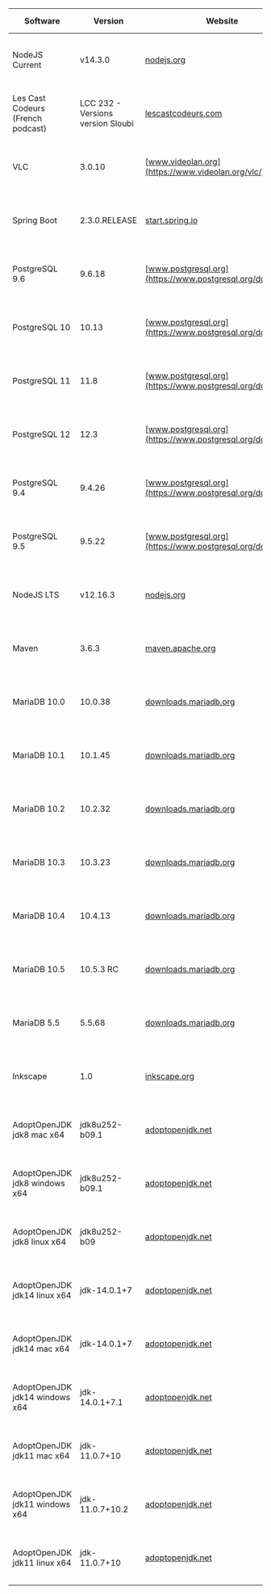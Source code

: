 |Software|Version|Website|Check date|
|---|---|---|---|
|NodeJS Current|v14.3.0|[nodejs.org](https://nodejs.org)|Wed May 20 00:00:39 CEST 2020|
|Les Cast Codeurs (French podcast)|LCC 232 - Versions version Sloubi|[lescastcodeurs.com](https://lescastcodeurs.com)|Mon May 18 13:00:32 CEST 2020|
|VLC|3.0.10|[www.videolan.org](https://www.videolan.org/vlc/)|Fri May 15 21:00:51 CEST 2020|
|Spring Boot|2.3.0.RELEASE|[start.spring.io](https://start.spring.io)|Fri May 15 21:00:49 CEST 2020|
|PostgreSQL 9.6|9.6.18|[www.postgresql.org](https://www.postgresql.org/download/)|Fri May 15 21:00:47 CEST 2020|
|PostgreSQL 10|10.13|[www.postgresql.org](https://www.postgresql.org/download/)|Fri May 15 21:00:46 CEST 2020|
|PostgreSQL 11|11.8|[www.postgresql.org](https://www.postgresql.org/download/)|Fri May 15 21:00:46 CEST 2020|
|PostgreSQL 12|12.3|[www.postgresql.org](https://www.postgresql.org/download/)|Fri May 15 21:00:46 CEST 2020|
|PostgreSQL 9.4|9.4.26|[www.postgresql.org](https://www.postgresql.org/download/)|Fri May 15 21:00:46 CEST 2020|
|PostgreSQL 9.5|9.5.22|[www.postgresql.org](https://www.postgresql.org/download/)|Fri May 15 21:00:46 CEST 2020|
|NodeJS LTS|v12.16.3|[nodejs.org](https://nodejs.org)|Fri May 15 21:00:43 CEST 2020|
|Maven|3.6.3|[maven.apache.org](https://maven.apache.org/download.cgi)|Fri May 15 21:00:42 CEST 2020|
|MariaDB 10.0|10.0.38|[downloads.mariadb.org](https://downloads.mariadb.org)|Fri May 15 21:00:40 CEST 2020|
|MariaDB 10.1|10.1.45|[downloads.mariadb.org](https://downloads.mariadb.org)|Fri May 15 21:00:40 CEST 2020|
|MariaDB 10.2|10.2.32|[downloads.mariadb.org](https://downloads.mariadb.org)|Fri May 15 21:00:40 CEST 2020|
|MariaDB 10.3|10.3.23|[downloads.mariadb.org](https://downloads.mariadb.org)|Fri May 15 21:00:40 CEST 2020|
|MariaDB 10.4|10.4.13|[downloads.mariadb.org](https://downloads.mariadb.org)|Fri May 15 21:00:40 CEST 2020|
|MariaDB 10.5|10.5.3 RC|[downloads.mariadb.org](https://downloads.mariadb.org)|Fri May 15 21:00:40 CEST 2020|
|MariaDB 5.5|5.5.68|[downloads.mariadb.org](https://downloads.mariadb.org)|Fri May 15 21:00:40 CEST 2020|
|Inkscape|1.0|[inkscape.org](https://inkscape.org)|Fri May 15 21:00:37 CEST 2020|
|AdoptOpenJDK jdk8 mac x64|jdk8u252-b09.1|[adoptopenjdk.net](https://adoptopenjdk.net/releases.html?variant=openjdk8&jvmVariant=hotspot)|Fri May 15 21:00:29 CEST 2020|
|AdoptOpenJDK jdk8 windows x64|jdk8u252-b09.1|[adoptopenjdk.net](https://adoptopenjdk.net/releases.html?variant=openjdk8&jvmVariant=hotspot)|Fri May 15 21:00:29 CEST 2020|
|AdoptOpenJDK jdk8 linux x64|jdk8u252-b09|[adoptopenjdk.net](https://adoptopenjdk.net/releases.html?variant=openjdk8&jvmVariant=hotspot)|Fri May 15 21:00:29 CEST 2020|
|AdoptOpenJDK jdk14 linux x64|jdk-14.0.1+7|[adoptopenjdk.net](https://adoptopenjdk.net/releases.html?variant=openjdk14&jvmVariant=hotspot)|Fri May 15 21:00:27 CEST 2020|
|AdoptOpenJDK jdk14 mac x64|jdk-14.0.1+7|[adoptopenjdk.net](https://adoptopenjdk.net/releases.html?variant=openjdk14&jvmVariant=hotspot)|Fri May 15 21:00:27 CEST 2020|
|AdoptOpenJDK jdk14 windows x64|jdk-14.0.1+7.1|[adoptopenjdk.net](https://adoptopenjdk.net/releases.html?variant=openjdk14&jvmVariant=hotspot)|Fri May 15 21:00:27 CEST 2020|
|AdoptOpenJDK jdk11 mac x64|jdk-11.0.7+10|[adoptopenjdk.net](https://adoptopenjdk.net/releases.html?variant=openjdk11&jvmVariant=hotspot)|Fri May 15 21:00:25 CEST 2020|
|AdoptOpenJDK jdk11 windows x64|jdk-11.0.7+10.2|[adoptopenjdk.net](https://adoptopenjdk.net/releases.html?variant=openjdk11&jvmVariant=hotspot)|Fri May 15 21:00:25 CEST 2020|
|AdoptOpenJDK jdk11 linux x64|jdk-11.0.7+10|[adoptopenjdk.net](https://adoptopenjdk.net/releases.html?variant=openjdk11&jvmVariant=hotspot)|Fri May 15 21:00:25 CEST 2020|
